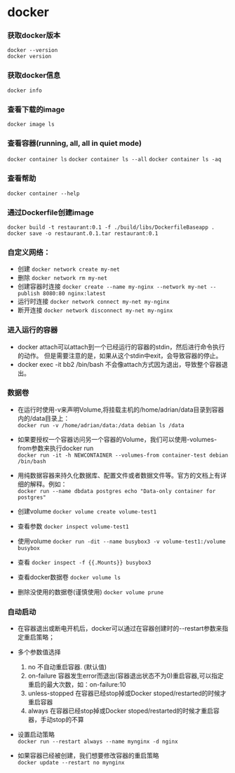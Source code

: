 # docker

### 获取docker版本
```
docker --version
docker version
```

### 获取docker信息  
`docker info`

### 查看下载的image  
`docker image ls`

### 查看容器(running, all, all in quiet mode)  
`docker container ls`
`docker container ls --all`
`docker container ls -aq`

### 查看帮助  
`docker container --help`

### 通过Dockerfile创建image
```
docker build -t restaurant:0.1 -f ./build/libs/DockerfileBaseapp .
docker save -o restaurant.0.1.tar restaurant:0.1
```

### 自定义网络：  
* 创建  `docker network create my-net`  
* 删除  `docker network rm my-net`  
* 创建容器时连接 `docker create --name my-nginx --network my-net --publish 8080:80 nginx:latest`  
* 运行时连接     `docker network connect my-net my-nginx`  
* 断开连接       `docker network disconnect my-net my-nginx`  

### 进入运行的容器
* docker attach可以attach到一个已经运行的容器的stdin，然后进行命令执行的动作。 但是需要注意的是，如果从这个stdin中exit，会导致容器的停止。  
* docker exec -it bb2 /bin/bash   不会像attach方式因为退出，导致整个容器退出。   

### 数据卷
* 在运行时使用-v来声明Volume,将挂载主机的/home/adrian/data目录到容器内的/data目录上：  
`docker run -v /home/adrian/data:/data debian ls /data`  
* 如果要授权一个容器访问另一个容器的Volume，我们可以使用-volumes-from参数来执行docker run  
`docker run -it -h NEWCONTAINER --volumes-from container-test debian /bin/bash`  
* 用纯数据容器来持久化数据库、配置文件或者数据文件等。官方的文档上有详细的解释。例如：  
`docker run --name dbdata postgres echo "Data-only container for postgres"`  

* 创建volume  `docker volume create volume-test1`
* 查看参数  `docker inspect volume-test1`
* 使用volume  `docker run -dit --name busybox3 -v volume-test1:/volume busybox`
* 查看  `docker inspect -f {{.Mounts}} busybox3`
* 查看docker数据卷 `docker volume ls`
* 删除没使用的数据卷(谨慎使用) `docker volume prune`

### 自动启动
* 在容器退出或断电开机后，docker可以通过在容器创建时的--restart参数来指定重启策略；

* 多个参数值选择  
  1. no  不自动重启容器. (默认值)  
  2. on-failure  容器发生error而退出(容器退出状态不为0)重启容器,可以指定重启的最大次数，如：on-failure:10  
  3. unless-stopped  在容器已经stop掉或Docker stoped/restarted的时候才重启容器  
  4. always  在容器已经stop掉或Docker stoped/restarted的时候才重启容器，手动stop的不算  

* 设置启动策略  
`docker run --restart always --name mynginx -d nginx`  
* 如果容器已经被创建，我们想要修改容器的重启策略  
`docker update --restart no mynginx`  
